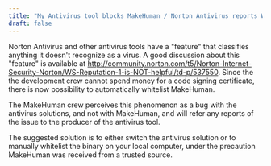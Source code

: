 ```yaml
---
title: "My Antivirus tool blocks MakeHuman / Norton Antivirus reports WS.Reputation.1"
draft: false
---
```


Norton Antivirus and other antivirus tools have a "feature" that classifies anything it doesn't recognize as a virus. A good discussion about this "feature" is available at http://community.norton.com/t5/Norton-Internet-Security-Norton/WS-Reputation-1-is-NOT-helpful/td-p/537550. Since the the development crew cannot spend money for a code signing certificate, there is now possibility to automatically whitelist MakeHuman.

The MakeHuman crew perceives this phenomenon as a bug with the antivirus solutions, and not with MakeHuman, and will refer any reports of the issue to the producer of the antivirus tool.

The suggested solution is to either switch the antivirus solution or to manually whitelist the binary on your local computer, under the precaution MakeHuman was received from a trusted source.